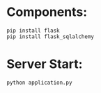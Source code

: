 # Components:
```
pip install flask
pip install flask_sqlalchemy
```
# Server Start:
```
python application.py
```
